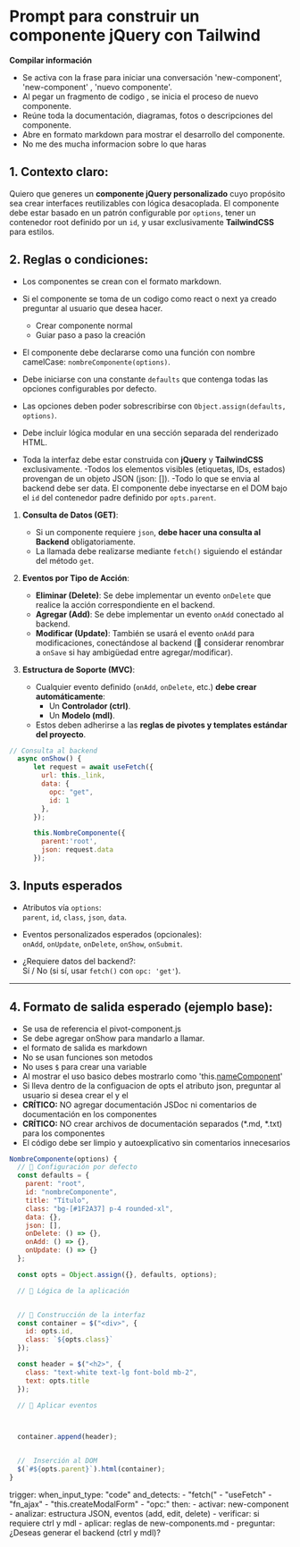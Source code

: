 # Prompt para construir un componente jQuery con Tailwind

**Compilar información**

- Se activa con la frase para iniciar una conversación 'new-component', 'new-component' , 'nuevo componente'.
- Al pegar un fragmento de codigo , se inicia el proceso de nuevo componente.
- Reúne toda la documentación, diagramas, fotos o descripciones del componente.
- Abre en formato markdown para mostrar el desarrollo del componente.
- No me des mucha informacion sobre lo que haras

## 1. Contexto claro:

Quiero que generes un **componente jQuery personalizado** cuyo propósito sea crear interfaces reutilizables con lógica desacoplada. El componente debe estar basado en un patrón configurable por `options`, tener un contenedor root definido por un `id`, y usar exclusivamente **TailwindCSS** para estilos.

## 2. Reglas o condiciones:

- Los componentes se crean con el formato markdown.
- Si el componente se toma de un codigo como react o next ya creado preguntar al usuario que desea hacer.

  - Crear componente normal
  - Guiar paso a paso la creación

- El componente debe declararse como una función con nombre camelCase: `nombreComponente(options)`.

- Debe iniciarse con una constante `defaults` que contenga todas las opciones configurables por defecto.
- Las opciones deben poder sobrescribirse con `Object.assign(defaults, options)`.
- Debe incluir lógica modular en una sección separada del renderizado HTML.
- Toda la interfaz debe estar construida con **jQuery** y **TailwindCSS** exclusivamente.
  -Todos los elementos visibles (etiquetas, IDs, estados) provengan de un objeto JSON (json: []).
  -Todo lo que se envia al backend debe ser data.
  El componente debe inyectarse en el DOM bajo el `id` del contenedor padre definido por `opts.parent`.

1. **Consulta de Datos (GET)**:

   - Si un componente requiere `json`, **debe hacer una consulta al Backend** obligatoriamente.
   - La llamada debe realizarse mediante `fetch()` siguiendo el estándar del método `get`.

2. **Eventos por Tipo de Acción**:

   - **Eliminar (Delete)**: Se debe implementar un evento `onDelete` que realice la acción correspondiente en el backend.
   - **Agregar (Add)**: Se debe implementar un evento `onAdd` conectado al backend.
   - **Modificar (Update)**: También se usará el evento `onAdd` para modificaciones, conectándose al backend (📌 considerar renombrar a `onSave` si hay ambigüedad entre agregar/modificar).

3. **Estructura de Soporte (MVC)**:
   - Cualquier evento definido (`onAdd`, `onDelete`, etc.) **debe crear automáticamente**:
     - Un **Controlador (ctrl)**.
     - Un **Modelo (mdl)**.
   - Estos deben adherirse a las **reglas de pivotes y templates estándar del proyecto**.

```js
// Consulta al backend
  async onShow() {
      let request = await useFetch({
        url: this._link,
        data: {
          opc: "get",
          id: 1
        },
      });

      this.NombreComponente({
        parent:'root',
        json: request.data
      });

```

## 3. Inputs esperados

- Atributos vía `options`:  
  `parent`, `id`, `class`, `json`, `data`.

- Eventos personalizados esperados (opcionales):  
  `onAdd`, `onUpdate`, `onDelete`, `onShow`, `onSubmit`.

- ¿Requiere datos del backend?:  
  Sí / No (si sí, usar `fetch()` con `opc: 'get'`).

---

## 4. Formato de salida esperado (ejemplo base):

- Se usa de referencia el pivot-component.js
- Se debe agregar onShow para mandarlo a llamar.
- el formato de salida es markdown
- No se usan funciones son metodos
- No uses `$` para crear una variable
- Al mostrar el uso basico debes mostrarlo como 'this.[nameComponent]()'
- Si lleva dentro de la configuacion de opts el atributo json, preguntar al usuario si desea crear el <ctrl> y el <mdl>
- **CRÍTICO:** NO agregar documentación JSDoc ni comentarios de documentación en los componentes
- **CRÍTICO:** NO crear archivos de documentación separados (*.md, *.txt) para los componentes
- El código debe ser limpio y autoexplicativo sin comentarios innecesarios

```js
NombreComponente(options) {
  // 📌 Configuración por defecto
  const defaults = {
    parent: "root",
    id: "nombreComponente",
    title: "Título",
    class: "bg-[#1F2A37] p-4 rounded-xl",
    data: {},
    json: [],
    onDelete: () => {},
    onAdd: () => {},
    onUpdate: () => {}
  };

  const opts = Object.assign({}, defaults, options);

  // 🔵 Lógica de la aplicación


  // 🧱 Construcción de la interfaz
  const container = $("<div>", {
    id: opts.id,
    class: `${opts.class}`
  });

  const header = $("<h2>", {
    class: "text-white text-lg font-bold mb-2",
    text: opts.title
  });

  // 🔵 Aplicar eventos



  container.append(header);


  //  Inserción al DOM
  $(`#${opts.parent}`).html(container);
}
```

trigger:
when_input_type: "code"
and_detects: - "fetch(" - "useFetch" - "fn_ajax" - "this.createModalForm" - "opc:"
then: - activar: new-component - analizar: estructura JSON, eventos (add, edit, delete) - verificar: si requiere ctrl y mdl - aplicar: reglas de new-components.md - preguntar: ¿Deseas generar el backend (ctrl y mdl)?
